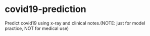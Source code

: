 # covid19-prediction
Predict covid19 using x-ray and clinical notes.(NOTE: just for model practice, NOT for medical use)
